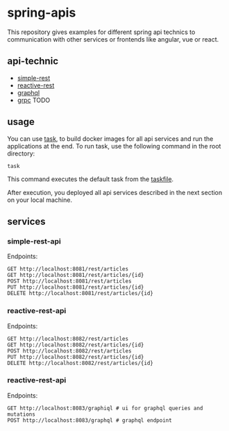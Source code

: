 # spring-apis

This repository gives examples for different spring api technics to communication with other services or frontends like angular, vue or react.

## api-technic

- [simple-rest](simple-rest)
- [reactive-rest](reactive-rest)
- [graphql](graphql)
- [grpc](grpc) TODO

## usage

You can use [task](https://taskfile.dev/#/), to build docker images for all api services and run the applications at the end. To run task, use the following command in the root directory:

```shell
task
```

This command executes the default task from the [taskfile](Taskfile.yml).

After execution, you deployed all api services described in the next section on your local machine.

## services

### simple-rest-api

Endpoints:
```shell
GET http://localhost:8081/rest/articles
GET http://localhost:8081/rest/articles/{id}
POST http://localhost:8081/rest/articles
PUT http://localhost:8081/rest/articles/{id}
DELETE http://localhost:8081/rest/articles/{id}
```

### reactive-rest-api

Endpoints:
```shell
GET http://localhost:8082/rest/articles
GET http://localhost:8082/rest/articles/{id}
POST http://localhost:8082/rest/articles
PUT http://localhost:8082/rest/articles/{id}
DELETE http://localhost:8082/rest/articles/{id}
```

### reactive-rest-api

Endpoints:
```shell
GET http://localhost:8083/graphiql # ui for graphql queries and mutations
POST http://localhost:8083/graphql # graphql endpoint
```